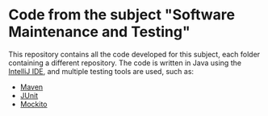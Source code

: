 # Code from the subject "Software Maintenance and Testing"

This repository contains all the code developed for this subject, each folder containing a different repository.
The code is written in Java using the [IntelliJ IDE](https://www.jetbrains.com/idea/), and multiple testing tools are used, such as:

- [Maven](https://maven.apache.org/)
- [JUnit](https://junit.org/junit5/)
- [Mockito](https://site.mockito.org/)
